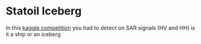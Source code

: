 # Statoil Iceberg

In this <a href="https://www.kaggle.com/c/statoil-iceberg-classifier-challenge">kaggle competition</a> you had to detect on SAR signals (HV and HH) is it a ship or an iceberg 
